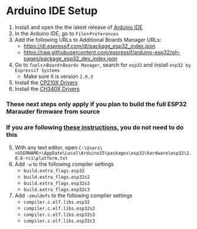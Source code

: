 # Arduino IDE Setup
1. Install and open the the latest release of [Arduino IDE](https://www.arduino.cc/en/main/software)
2. In the Arduino IDE, go to `File`>`Preferences`
3. Add the following URLs to Additional Boards Manager URLs:
    - https://dl.espressif.com/dl/package_esp32_index.json
    - https://raw.githubusercontent.com/espressif/arduino-esp32/gh-pages/package_esp32_dev_index.json
4. Go to `Tools`>`Board`>`Boards Manager`, search for `esp32` and install `esp32 by Espressif Systems`
    - Make sure it is version `2.0.3`
5. Install the [CP210X Drivers](https://www.silabs.com/developers/usb-to-uart-bridge-vcp-drivers)
6. Install the [CH340X Drivers](https://github.com/justcallmekoko/ESP32Marauder/blob/master/Drivers/CH34x_Install_Windows_v3_4.EXE)

### These next steps only apply if you plan to build the full ESP32 Marauder firmware from source
### If you are following [these instructions](https://github.com/justcallmekoko/ESP32Marauder/wiki/esp32-marauder-kit#installing-firmware-over-the-air-ota-option-1easy), you do not need to do this
5. With any text editor, open `C:\Users\<USERNAME>\AppDate\Local\Arduino15\packages\esp32\hardware\esp32\2.0.0-rc1\platform.txt`
6. Add `-w` to the following compiler settings
    - `build.extra_flags.esp32`
    - `build.extra_flags.esp32s2`
    - `build.extra_flags.esp32s3`
    - `build.extra_flags.esp32c3`
7. Add `-zmuldefs` to the following compiler settings
    - `compiler.c.elf.libs.esp32`
    - `compiler.c.elf.libs.esp32s2`
    - `compiler.c.elf.libs.esp32s3`
    - `compiler.c.elf.libs.esp32c3`